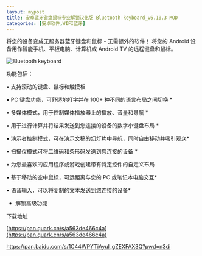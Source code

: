 ```yaml
---
layout: mypost
title: 安卓蓝牙键盘鼠标专业解锁汉化版 Bluetooth keyboard_v6.10.3 MOD
categories: [安卓软件,WIFI蓝牙]
---
```


将您的设备变成无服务器蓝牙键盘和鼠标 - 无需额外的软件！
将您的 Android 设备用作智能手机、平板电脑、计算机或 Android TV 的远程键盘和鼠标。

![Bluetooth keyboard](https://s2.loli.net/2025/03/22/Y1GpfMwnLkzIo89.png)

功能包括：

• 支持滚动的键盘、鼠标和触摸板

• PC 键盘功能，可舒适地打字并在 100+ 种不同的语言布局之间切换 *

• 多媒体模式，用于控制媒体播放器上的播放、音量和导航 *

• 用于进行计算并将结果发送到您连接的设备的数字小键盘布局 *

• 演示者控制模式，可在演示文稿的幻灯片中导航，同时自由移动并吸引观众*

• 扫描仪模式可将二维码和条形码发送到您连接的设备 *

• 为您最喜欢的应用程序或游戏创建带有特定控件的自定义布局

• 基于移动的空中鼠标，可远距离与您的 PC 或笔记本电脑交互*

• 语音输入，可以将复制的文本发送到您连接的设备*

* 解锁高级功能

下载地址

[https://pan.quark.cn/s/a563de466c4a](https://pan.quark.cn/s/a563de466c4a)

[https://pan.baidu.com/s/1C44WPYTiAyuI_gZEXFAX3Q?pwd=n3di ](https://pan.baidu.com/s/1C44WPYTiAyuI_gZEXFAX3Q?pwd=n3di)


